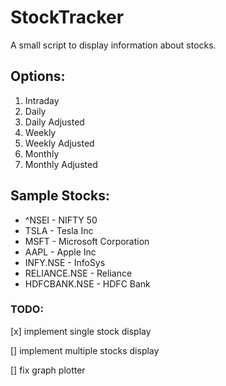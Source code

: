 # StockTracker
A small script to display information about stocks.


## Options:

1. Intraday
2. Daily
3. Daily Adjusted
4. Weekly
5. Weekly Adjusted
6. Monthly
7. Monthly Adjusted

## Sample Stocks:

* ^NSEI - NIFTY 50
* TSLA - Tesla Inc
* MSFT - Microsoft Corporation
* AAPL - Apple Inc
* INFY.NSE - InfoSys
* RELIANCE.NSE - Reliance
* HDFCBANK.NSE - HDFC Bank


### TODO:

[x] implement single stock display

[] implement multiple stocks display

[] fix graph plotter
